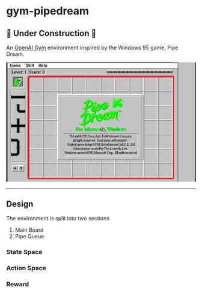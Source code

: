 # gym-pipedream
🚧 Under Construction 🚧
---

An [OpenAI Gym](https://github.com/openai/gym) environment inspired by the Windows 95 game, Pipe Dream. 

![Pipe Dream welcome screen](/images/pipe-dream-ms.png)

---

## Design
The environment is split into two sections
1. Main Board
2. Pipe Queue

### State Space

### Action Space

### Reward